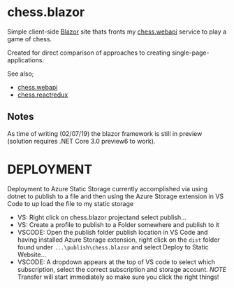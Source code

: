 # chess.blazor

Simple client-side [Blazor](https://docs.microsoft.com/en-us/aspnet/core/blazor/?view=aspnetcore-3.0) site thats fronts my [chess.webapi](..\chess.webapi) service to play a game of chess.

Created for direct comparison of approaches to creating single-page-applications.

See also;

* [chess.webapi](..\chess.webapi)
* [chess.reactredux](..\chess.reactredux)

## Notes

As time of writing (02/07/19) the blazor framework is still in preview (solution requires .NET Core 3.0 preview6 to work). 

# DEPLOYMENT
Deployment to Azure Static Storage currently accomplished via using dotnet to publish to a file and then using the Azure Storage extension in VS Code to up load the file to my static storage
* VS: Right click on chess.blazor projectand select publish...
* VS: Create a profile to publish to a Folder somewhere and publish to it
* VSCODE: Open the publish folder publish location in VS Code and having installed Azure Storage extension, right click on the `dist` folder found under `...\publish\chess.blazor` and select Deploy to Static Website...
* VSCODE: A dropdown appears at the top of VS code to select which subscription, select the correct subscription and storage account. *NOTE* Transfer will start immediately so make sure you click the right things!
